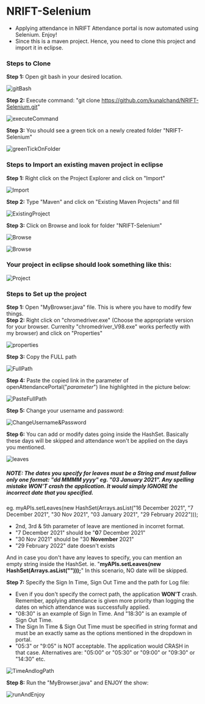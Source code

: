 # NRIFT-Selenium
* Applying attendance in NRIFT Attendance portal is now automated using Selenium. Enjoy!
* Since this is a maven project. Hence, you need to clone this project and import it in eclipse.  

### Steps to Clone
**Step 1:** Open git bash in your desired location.    

![gitBash](https://i.ibb.co/RSHfMWp/image.png)         

**Step 2:** Execute command: "git clone https://github.com/kunalchand/NRIFT-Selenium.git"  

![executeCommand](https://i.ibb.co/mBmFSpd/image.png)     

**Step 3:** You should see a green tick on a newly created folder "NRIFT-Selenium"     

![greenTickOnFolder](https://i.ibb.co/Dk98nLB/image.png)     

### Steps to Import an existing maven project in eclipse
**Step 1:** Right click on the Project Explorer and click on "Import"  

![Import](https://i.ibb.co/SfzPMvD/Import.jpg)   

**Step 2:** Type "Maven" and click on "Existing Maven Projects" and fill  

![ExistingProject](https://i.ibb.co/swFX72J/image.png)   

**Step 3:** Click on Browse and look for folder "NRIFT-Selenium"  

![Browse](https://i.ibb.co/8DR8VmH/image.png)     

![Browse](https://i.ibb.co/jfHg4Ty/image.png)     

### Your project in eclipse should look something like this:   
![Project](https://i.ibb.co/nfBQw1r/image.png)    

### Steps to Set up the project
**Step 1:** Open "MyBrowser.java" file. This is where you have to modify few things.    
**Step 2:** Right click on "chromedriver.exe" (Choose the appropriate version for your browser. Currenlty "chromedriver_V98.exe" works perfectly with my browser) and click on "Properties"        

![properties](https://i.ibb.co/42K57yd/image.png)     

**Step 3:** Copy the FULL path           

![FullPath](https://i.ibb.co/nb5fZLC/image.png)

**Step 4:** Paste the copied link in the parameter of openAttendancePortal("*parameter*") line highlighted in the picture below:     

![PasteFullPath](https://i.ibb.co/0Ync8xr/image.png)     

**Step 5:** Change your username and password:     

![ChangeUsername&Password](https://i.ibb.co/XbSJRhD/image.png)      

**Step 6:** You can add or modify dates going inside the HashSet. Basically these days will be skipped and attendance won't be applied on the days you mentioned.     

![leaves](https://i.ibb.co/sybbg7J/image.png)     

##### NOTE: The dates you specify for leaves must be a String and must follow only one format: "dd MMMM yyyy" eg. "03 January 2021". Any spelling mistake WON'T crash the application. It would simply IGNORE the incorrect date that you specified.    

eg. myAPIs.setLeaves(new HashSet<String>(Arrays.asList("16 December 2021", "7 December 2021", "30 Nov 2021", "03 January 2021", "29 February 2022")));     
* 2nd, 3rd & 5th parameter of leave are mentioned in incorret format.    
* "7 December 2021" should be "**0**7 December 2021"   
* "30 Nov 2021" should be "30 **November** 2021"    
* "29 February 2022" date doesn't exists            

And in case you don't have any leaves to specify, you can mention an empty string inside the HashSet. ie. "**myAPIs.setLeaves(new HashSet<String>(Arrays.asList("")));**" In this scenario, NO date will be skipped.         
      
**Step 7:** Specify the Sign In Time, Sign Out Time and the path for Log file:      
* Even if you don't specify the correct path, the application **WON'T** crash. Remember, applying attendance is given more priority than logging the dates on which attendance was successfully applied.             
* "08:30" is an example of Sign In Time. And "18:30" is an example of Sign Out Time.     
* The Sign In Time & Sign Out Time must be specified in string format and must be an exactly same as the options mentioned in the dropdown in portal.     
* "05:3" or "9:05" is NOT acceptable. The application would CRASH in that case. Alternatives are: "05:00" or "05:30" or "09:00" or "09:30" or "14:30" etc.

![TimeAndlogPath](https://i.ibb.co/3pDhRkp/image.png)    

**Step 8:** Run the "MyBrowser.java" and ENJOY the show:     

![runAndEnjoy](https://i.ibb.co/SJCJMmP/image.png)    

